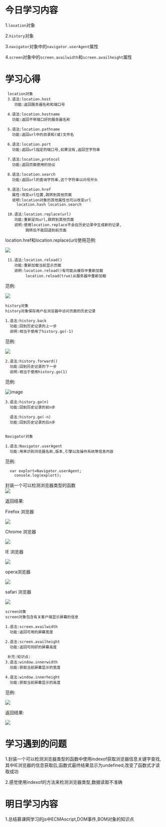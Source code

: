 # 今日学习内容

1.`loxation`对象

2.`history`对象

3.`navigator`对象中的`navigator.userAgent`属性

4.`screen`对象中的`screen.availwidth`和`screen.availheight`属性

# 学习心得

     location对象
     3.语法:location.host
        功能:返回服务器名称和端口号
        
     4.语法:location.hostname
       功能:返回不带端口好的服务器名称
       
     5.语法:location.pathname
       功能:返回url中的目录和(或)文件名
       
     6.语法:location.port
       功能:返回url指定的端口号,如果没有,返回空字符串
     
     7.语法:location,protocol
       功能:返回页面使用的协议
       
     8.语法:location.search
       功能:返回url的查询字符串,这个字符串以问号开头
       
     9.语法:location.href
       属性:改变url位置,跳转到其他页面
       说明:location对象的其他属性也可以改变url
         location.hash location.search
    
     10.语法:location.replace(url)
        功能:重新定向url,跳转到其他页面
        说明:使用location.replace不会在历史记录中生成新的记录,
             跳转后不能回退到前页面
             
 location.href和location.replace(url)使用范例:
 
 ![](https://graph.baidu.com/resource/101642f9f1df72233000e01556024292.jpg)
         
     11.语法:location.reload()
        功能:重新加载当前显示页面
        说明:location.reload()有可能从缓存中重新加载
             location.reload(true)从服务器中重新加载
             
范例:

![](https://graph.baidu.com/resource/1017ef3a9d72230862caa01556024594.jpg)
  
    history对象
    history对象保存用户在浏览器中访问页面的历史记录
    
    1.语法:history.back
      功能:回到历史记录的上一步
      说明:相当于使用了history.go(-1)
      
范例:

![](https://graph.baidu.com/resource/101d2adaa7edb2d34c0e701556024864.jpg)

    2.语法:history.forward()
      功能:回到历史记录的下一步
      说明:相当于使用history.go(1)
    
范例:

![image](https://graph.baidu.com/resource/101a81c60163151524ece01556025043.jpg)

    3.语法:history.go(n)
      功能:回到历史记录的前n步
      
      语法:history.go(-n)
      功能:回到历史记录的后n步
      
      
    Navigator对象
    
    1.语法:Navigator.userAgent
      功能:用来识别浏览器名称,版本,引擎以及操作系统等信息内容
 
范例:  

      var explort=Navigator.userAgent;
        console.log(explort);
        
  封装一个可以检测浏览器类型的函数      
![](https://graph.baidu.com/resource/101abb5b846471014a69901556025439.jpg)      

返回结果:

Firefox 浏览器

![](https://graph.baidu.com/resource/101eac28eeb3d754f114101556025542.jpg)

Chrome 浏览器

![](https://graph.baidu.com/resource/101088fe9106b48e83e1701556025574.jpg)

IE 浏览器

![](https://graph.baidu.com/resource/101150fdbf108b549ffdd01556025596.jpg)

opera浏览器

![](https://graph.baidu.com/resource/1016d885c8ff80a355cb801556025617.jpg)

safari 浏览器

![](https://graph.baidu.com/resource/101a76106f4f446c10ccf01556025638.jpg)

    screen对象
    screen对象包含有关客户端显示屏幕的信息
    
    1.语法:screen.availwidth
      功能:返回可用的屏幕宽度
      
    2.语法:screen.availheight
      功能:返回可同好的屏幕高度
     
     补充:知识点:
    3.语法:window.innerwidth
      功能:获取当前屏幕显示的宽度
     
    4.语法:window.innerheight
      功能:获取当前屏幕显示的高度
      
范例:

![](https://graph.baidu.com/resource/10186be77c91eab91873001556026224.jpg)

返回结果:

![](https://graph.baidu.com/resource/101c15d412ff3aa6ac62701556026251.jpg)

# 学习遇到的问题

1.封装一个可以检测浏览器类型的函数中使用indexof获取浏览器信息关键字查找,其中IE浏览器的信息获取后,函数式最终结果显示为undefined,改变了函数式才读取成功
 
2.感觉使用indexof的方法来检测浏览器类型,数据读取不准确

# 明日学习内容

1.总结慕课网学习的js中ECMAscript,DOM事件,BOM对象的知识点